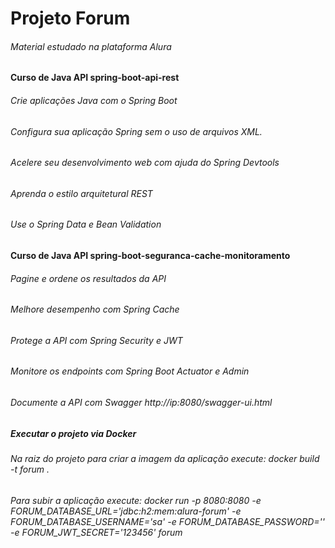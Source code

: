 # Projeto Forum

###### Material estudado na plataforma Alura

#### Curso de Java API spring-boot-api-rest
###### Crie aplicações Java com o Spring Boot
###### Configura sua aplicação Spring sem o uso de arquivos XML.
###### Acelere seu desenvolvimento web com ajuda do Spring Devtools
###### Aprenda o estilo arquitetural REST
###### Use o Spring Data e Bean Validation

#### Curso de Java API spring-boot-seguranca-cache-monitoramento
###### Pagine e ordene os resultados da API
###### Melhore desempenho com Spring Cache
###### Protege a API com Spring Security e JWT
###### Monitore os endpoints com Spring Boot Actuator e Admin
###### Documente a API com Swagger http://ip:8080/swagger-ui.html


##### Executar o projeto via Docker
###### Na raiz do projeto para criar a imagem da aplicação execute: docker build -t forum .
###### Para subir a aplicação execute: docker run -p 8080:8080 -e FORUM_DATABASE_URL='jdbc:h2:mem:alura-forum' -e FORUM_DATABASE_USERNAME='sa' -e FORUM_DATABASE_PASSWORD='' -e FORUM_JWT_SECRET='123456' forum

